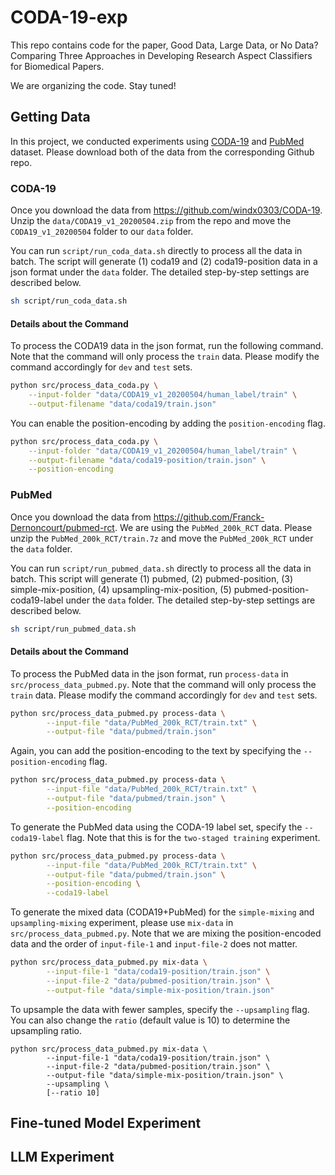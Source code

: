 # CODA-19-exp
This repo contains code for the paper, Good Data, Large Data, or No Data? Comparing Three Approaches in Developing Research Aspect Classifiers for Biomedical Papers.

We are organizing the code. Stay tuned!


## Getting Data
In this project, we conducted experiments using [CODA-19](https://github.com/windx0303/CODA-19) and [PubMed](https://github.com/Franck-Dernoncourt/pubmed-rct) dataset.
Please download both of the data from the corresponding Github repo.

### CODA-19
Once you download the data from https://github.com/windx0303/CODA-19.
Unzip the `data/CODA19_v1_20200504.zip` from the repo and move the `CODA19_v1_20200504` folder to our `data` folder.

You can run `script/run_coda_data.sh` directly to process all the data in batch. The script will generate (1) coda19 and (2) coda19-position data in a json format under the `data` folder.
The detailed step-by-step settings are described below.
```bash
sh script/run_coda_data.sh
```

#### **Details about the Command**
To process the CODA19 data in the json format, run the following command. Note that the command will only process the `train` data. Please modify the command accordingly for `dev` and `test` sets.
```bash
python src/process_data_coda.py \
    --input-folder "data/CODA19_v1_20200504/human_label/train" \
    --output-filename "data/coda19/train.json"
```

You can enable the position-encoding by adding the `position-encoding` flag.
```bash
python src/process_data_coda.py \
    --input-folder "data/CODA19_v1_20200504/human_label/train" \
    --output-filename "data/coda19-position/train.json" \
    --position-encoding
```

### PubMed
Once you download the data from https://github.com/Franck-Dernoncourt/pubmed-rct. We are using the `PubMed_200k_RCT` data. Please unzip the `PubMed_200k_RCT/train.7z` and move the `PubMed_200k_RCT` under the `data` folder.

You can run `script/run_pubmed_data.sh` directly to process all the data in batch. This script will generate (1) pubmed, (2) pubmed-position, (3) simple-mix-position, (4) upsampling-mix-position, (5) pubmed-position-coda19-label under the `data` folder.
The detailed step-by-step settings are described below.
```bash
sh script/run_pubmed_data.sh
```

#### **Details about the Command**
To process the PubMed data in the json format, run `process-data` in `src/process_data_pubmed.py`. Note that the command will only process the `train` data. Please modify the command accordingly for `dev` and `test` sets.
```bash
python src/process_data_pubmed.py process-data \
        --input-file "data/PubMed_200k_RCT/train.txt" \
        --output-file "data/pubmed/train.json"
```

Again, you can add the position-encoding to the text by specifying the `--position-encoding` flag.
```bash
python src/process_data_pubmed.py process-data \
        --input-file "data/PubMed_200k_RCT/train.txt" \
        --output-file "data/pubmed/train.json" \
        --position-encoding
```

To generate the PubMed data using the CODA-19 label set, specify the `--coda19-label` flag. Note that this is for the `two-staged training` experiment.
```bash
python src/process_data_pubmed.py process-data \
        --input-file "data/PubMed_200k_RCT/train.txt" \
        --output-file "data/pubmed/train.json" \
        --position-encoding \
        --coda19-label
```

To generate the mixed data (CODA19+PubMed) for the `simple-mixing` and `upsampling-mixing` experiment, please use `mix-data` in `src/process_data_pubmed.py`. Note that we are mixing the position-encoded data and the order of `input-file-1` and `input-file-2` does not matter.
```bash
python src/process_data_pubmed.py mix-data \
        --input-file-1 "data/coda19-position/train.json" \
        --input-file-2 "data/pubmed-position/train.json" \
        --output-file "data/simple-mix-position/train.json"
```

To upsample the data with fewer samples, specify the `--upsampling` flag. You can also change the `ratio` (default value is 10) to determine the upsampling ratio.
```
python src/process_data_pubmed.py mix-data \
        --input-file-1 "data/coda19-position/train.json" \
        --input-file-2 "data/pubmed-position/train.json" \
        --output-file "data/simple-mix-position/train.json" \
        --upsampling \
        [--ratio 10]
```

## Fine-tuned Model Experiment



## LLM Experiment

